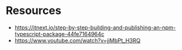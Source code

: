 # Resources

- https://itnext.io/step-by-step-building-and-publishing-an-npm-typescript-package-44fe7164964c
- https://www.youtube.com/watch?v=jjMbPt_H3RQ
